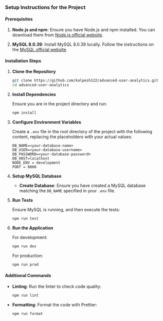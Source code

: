 ### Setup Instructions for the Project

#### Prerequisites

1. **Node.js and npm**: Ensure you have Node.js and npm installed. You can download them from [Node.js official website](https://nodejs.org/).

2. **MySQL 8.0.39**: Install MySQL 8.0.39 locally. Follow the instructions on the [MySQL official website](https://dev.mysql.com/downloads/mysql/).

#### Installation Steps

1. **Clone the Repository**

   ```bash
   git clone https://github.com/kalpesh122/advanced-user-analytics.git
   cd advanced-user-analytics
   ```

2. **Install Dependencies**

   Ensure you are in the project directory and run:

   ```bash
   npm install
   ```

3. **Configure Environment Variables**

   Create a `.env` file in the root directory of the project with the following content, replacing the placeholders with your actual values:

   ```env
   DB_NAME=<your-database-name>
   DB_USER=<your-database-username>
   DB_PASSWORD=<your-database-password>
   DB_HOST=localhost
   NODE_ENV = development
   PORT = 8000
   ```

4. **Setup MySQL Database**

   - **Create Database**: Ensure you have created a MySQL database matching the `DB_NAME` specified in your `.env` file.


5. **Run Tests**

   Ensure MySQL is running, and then execute the tests:

   ```bash
   npm run test
   ```

6. **Run the Application**

   For development:

   ```bash
   npm run dev
   ```

   For production:

   ```bash
   npm run prod
   ```

#### Additional Commands

- **Linting**: Run the linter to check code quality:

  ```bash
  npm run lint
  ```

- **Formatting**: Format the code with Prettier:

  ```bash
  npm run format
  ```

